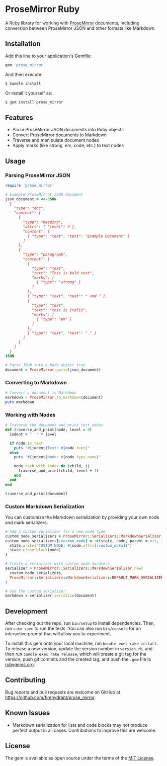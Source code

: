 # ProseMirror Ruby

A Ruby library for working with [ProseMirror](https://prosemirror.net/) documents, including conversion between ProseMirror JSON and other formats like Markdown.

## Installation

Add this line to your application's Gemfile:

```ruby
gem 'prose_mirror'
```

And then execute:

```bash
$ bundle install
```

Or install it yourself as:

```bash
$ gem install prose_mirror
```

## Features

- Parse ProseMirror JSON documents into Ruby objects
- Convert ProseMirror documents to Markdown
- Traverse and manipulate document nodes
- Apply marks (like strong, em, code, etc.) to text nodes

## Usage

### Parsing ProseMirror JSON

```ruby
require 'prose_mirror'

# Example ProseMirror JSON document
json_document = <<~JSON
  {
    "type": "doc",
    "content": [
      {
        "type": "heading",
        "attrs": { "level": 2 },
        "content": [
          { "type": "text", "text": "Example Document" }
        ]
      },
      {
        "type": "paragraph",
        "content": [
          {
            "type": "text",
            "text": "This is bold text",
            "marks": [
              { "type": "strong" }
            ]
          },
          { "type": "text", "text": " and " },
          {
            "type": "text",
            "text": "this is italic",
            "marks": [
              { "type": "em" }
            ]
          },
          { "type": "text", "text": "." }
        ]
      }
    ]
  }
JSON

# Parse JSON into a Node object tree
document = ProseMirror.parse(json_document)
```

### Converting to Markdown

```ruby
# Convert a document to Markdown
markdown = ProseMirror.to_markdown(document)
puts markdown
```

### Working with Nodes

```ruby
# Traverse the document and print text nodes
def traverse_and_print(node, level = 0)
  indent = "  " * level

  if node.is_text
    puts "#{indent}Text: #{node.text}"
  else
    puts "#{indent}Node: #{node.type.name}"

    node.each_with_index do |child, i|
      traverse_and_print(child, level + 1)
    end
  end
end

traverse_and_print(document)
```

### Custom Markdown Serialization

You can customize the Markdown serialization by providing your own node and mark serializers:

```ruby
# Add a custom serializer for a new node type
custom_node_serializers = ProseMirror::Serializers::MarkdownSerializer::DEFAULT_NODE_SERIALIZERS.dup
custom_node_serializers[:custom_node] = ->(state, node, parent = nil, index = nil) {
  state.write("CUSTOM NODE: #{node.attrs[:custom_data]}")
  state.close_block(node)
}

# Create a serializer with custom node handlers
serializer = ProseMirror::Serializers::MarkdownSerializer.new(
  custom_node_serializers,
  ProseMirror::Serializers::MarkdownSerializer::DEFAULT_MARK_SERIALIZERS
)

# Use the custom serializer
markdown = serializer.serialize(document)
```

## Development

After checking out the repo, run `bin/setup` to install dependencies. Then, run `rake spec` to run the tests. You can also run `bin/console` for an interactive prompt that will allow you to experiment.

To install this gem onto your local machine, run `bundle exec rake install`. To release a new version, update the version number in `version.rb`, and then run `bundle exec rake release`, which will create a git tag for the version, push git commits and the created tag, and push the `.gem` file to [rubygems.org](https://rubygems.org).

## Contributing

Bug reports and pull requests are welcome on GitHub at https://github.com/firehydrant/prose_mirror.

## Known Issues

- Markdown serialization for lists and code blocks may not produce perfect output in all cases. Contributions to improve this are welcome.

## License

The gem is available as open source under the terms of the [MIT License](https://opensource.org/licenses/MIT).
